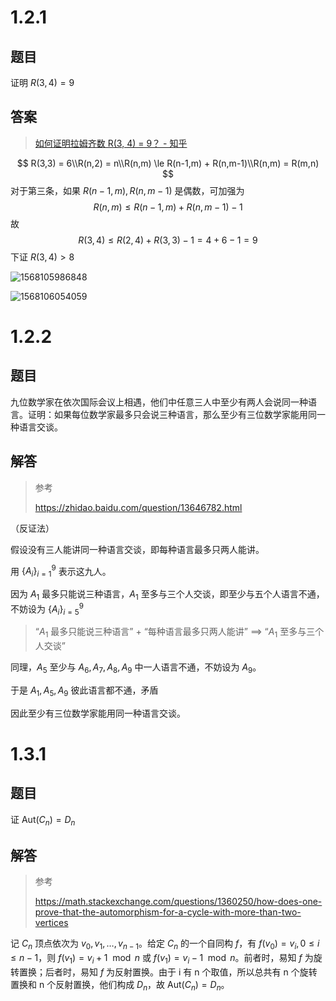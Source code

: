# 1.2.1

## 题目

证明 $R(3,4)=9$ 

## 答案

> [如何证明拉姆齐数 R(3, 4) = 9？ - 知乎](https://www.zhihu.com/question/263833856) 


$$
R(3,3) = 6\\R(n,2) = n\\R(n,m) \le R(n-1,m) + R(n,m-1)\\R(n,m) = R(m,n)
$$
对于第三条，如果 $R(n-1,m),R(n,m-1)$ 是偶数，可加强为
$$
R(n,m) \le R(n-1,m) + R(n,m-1)-1
$$
故
$$
R(3,4) \le R(2,4) + R(3,3) - 1=4+6-1=9
$$
下证 $R(3, 4) > 8$ 

![1568105986848](assets/1568105986848.jpg)

![1568106054059](assets/1568106054059.jpg)

# 1.2.2

## 题目

九位数学家在依次国际会议上相遇，他们中任意三人中至少有两人会说同一种语言。证明：如果每位数学家最多只会说三种语言，那么至少有三位数学家能用同一种语言交谈。

## 解答

> 参考
>
> https://zhidao.baidu.com/question/13646782.html

（反证法）

假设没有三人能讲同一种语言交谈，即每种语言最多只两人能讲。

用 $\{A_i\}_{i=1}^9$ 表示这九人。

因为 $A_1$ 最多只能说三种语言，$A_1$ 至多与三个人交谈，即至少与五个人语言不通，不妨设为 $\{A_i\}_{i=5}^9$ 

> “$A_1$ 最多只能说三种语言” + “每种语言最多只两人能讲” ==> “$A_1$ 至多与三个人交谈”

同理，$A_5$ 至少与 $A_6,A_7,A_8,A_9$ 中一人语言不通，不妨设为 $A_9$。

于是 $A_1,A_5,A_9$ 彼此语言都不通，矛盾

因此至少有三位数学家能用同一种语言交谈。

# 1.3.1

## 题目

证 $\text{Aut}(C_n)=D_n$ 

## 解答

> 参考
>
> https://math.stackexchange.com/questions/1360250/how-does-one-prove-that-the-automorphism-for-a-cycle-with-more-than-two-vertices

记 $C_n$ 顶点依次为 $v_0,v_1,\dots,v_{n-1}$。给定 $C_n$ 的一个自同构 $f$，有 $f(v_0)=v_i,0\le i\le n-1$，则 $f(v_1)=v_i+1 \mod n$ 或 $f(v_1)=v_i-1\mod n$。前者时，易知 $f$ 为旋转置换；后者时，易知 $f$ 为反射置换。由于 i 有 n 个取值，所以总共有 n 个旋转置换和 n 个反射置换，他们构成 $D_n$，故 $\text{Aut}(C_n)=D_n$。

